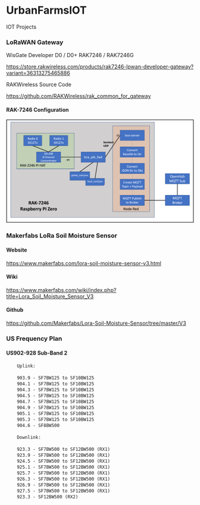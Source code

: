 # UrbanFarmsIOT
IOT Projects

### LoRaWAN Gateway

<p>WisGate Developer D0 / D0+
RAK7246 / RAK7246G

<https://store.rakwireless.com/products/rak7246-lpwan-developer-gateway?variant=36313275465886>

RAKWireless Source Code

<https://github.com/RAKWireless/rak_common_for_gateway>
</p>

#### RAK-7246 Configuration

![Rak-7246 Diagram](./rak-7246_4.png)

### Makerfabs LoRa Soil Moisture Sensor

#### Website

<https://www.makerfabs.com/lora-soil-moisture-sensor-v3.html>

#### Wiki

<https://www.makerfabs.com/wiki/index.php?title=Lora_Soil_Moisture_Sensor_V3>

#### Github

<https://github.com/Makerfabs/Lora-Soil-Moisture-Sensor/tree/master/V3>

### US Frequency Plan
#### US902-928 Sub-Band 2

        Uplink:

        903.9 - SF7BW125 to SF10BW125
        904.1 - SF7BW125 to SF10BW125
        904.3 - SF7BW125 to SF10BW125
        904.5 - SF7BW125 to SF10BW125
        904.7 - SF7BW125 to SF10BW125
        904.9 - SF7BW125 to SF10BW125
        905.1 - SF7BW125 to SF10BW125
        905.3 - SF7BW125 to SF10BW125
        904.6 - SF8BW500

        Downlink:

        923.3 - SF7BW500 to SF12BW500 (RX1)
        923.9 - SF7BW500 to SF12BW500 (RX1)
        924.5 - SF7BW500 to SF12BW500 (RX1)
        925.1 - SF7BW500 to SF12BW500 (RX1)
        925.7 - SF7BW500 to SF12BW500 (RX1)
        926.3 - SF7BW500 to SF12BW500 (RX1)
        926.9 - SF7BW500 to SF12BW500 (RX1)
        927.5 - SF7BW500 to SF12BW500 (RX1)
        923.3 - SF12BW500 (RX2)
